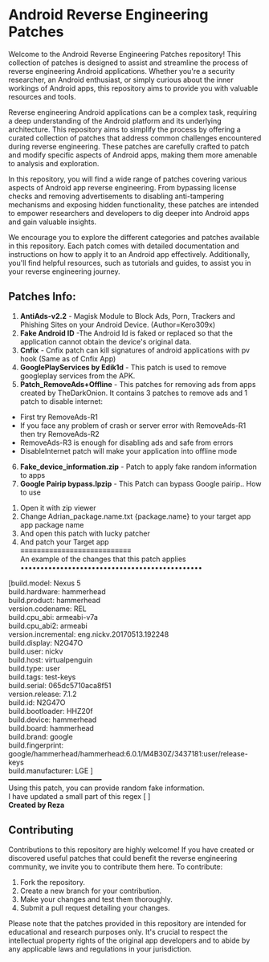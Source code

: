 # Android Reverse Engineering Patches

Welcome to the Android Reverse Engineering Patches repository! This collection of patches is designed to assist and streamline the process of reverse engineering Android applications. Whether you're a security researcher, an Android enthusiast, or simply curious about the inner workings of Android apps, this repository aims to provide you with valuable resources and tools.

Reverse engineering Android applications can be a complex task, requiring a deep understanding of the Android platform and its underlying architecture. This repository aims to simplify the process by offering a curated collection of patches that address common challenges encountered during reverse engineering. These patches are carefully crafted to patch and modify specific aspects of Android apps, making them more amenable to analysis and exploration.

In this repository, you will find a wide range of patches covering various aspects of Android app reverse engineering. From bypassing license checks and removing advertisements to disabling anti-tampering mechanisms and exposing hidden functionality, these patches are intended to empower researchers and developers to dig deeper into Android apps and gain valuable insights.

We encourage you to explore the different categories and patches available in this repository. Each patch comes with detailed documentation and instructions on how to apply it to an Android app effectively. Additionally, you'll find helpful resources, such as tutorials and guides, to assist you in your reverse engineering journey.
## Patches Info:
1. **AntiAds-v2.2** - Magisk Module to Block Ads, Porn, Trackers and Phishing Sites on your Android Device. (Author=Kero309x)
2. **Fake Android ID** -The Android Id is faked or replaced so that the application cannot obtain the device's original data.
3. **Cnfix** - Cnfix patch can kill signatures of android applications with pv hook (Same as of Cnfix App)
4. **GooglePlayServices by Edik1d** - This patch is used to remove googleplay services from the APK.
5. **Patch_RemoveAds+Offline** - This patches for removing ads from apps created by TheDarkOnion.
It contains 3 patches to remove ads and 1 patch to disable internet:
* First try RemoveAds-R1
* If you face any problem of crash or server error with RemoveAds-R1 then try RemoveAds-R2
* RemoveAds-R3 is enough for disabling ads and safe from errors
* DisableInternet patch will make your application into offline mode
6. **Fake_device_information.zip** - Patch to apply fake random information to apps
7. **Google Pairip bypass.lpzip** -  This Patch can bypass Google pairip..
  How to use 
1) Open it with zip viewer
2) Change Adrian_package.name.txt
{package.name} to your target app app package  name
3) And open this patch with lucky patcher
4) And patch your Target app<br>
≡≡≡≡≡≡≡≡≡≡≡≡≡≡≡≡≡≡≡≡≡≡≡≡≡≡≡ <br>
An example of the changes that this patch applies <br>
•••••••••••••••••••••••••••••••••••••••••••••• <br>

[build.model: Nexus 5 <br>
build.hardware: hammerhead <br>
build.product: hammerhead <br>
version.codename: REL <br>
build.cpu_abi: armeabi-v7a <br>
build.cpu_abi2: armeabi <br>
version.incremental: eng.nickv.20170513.192248 <br>
build.display: N2G47O <br>
build.user: nickv <br>
build.host: virtualpenguin <br>
build.type: user <br>
build.tags: test-keys <br>
build.serial: 065dc5710aca8f51 <br>
version.release: 7.1.2 <br>
build.id: N2G47O <br>
build.bootloader: HHZ20f <br>
build.device: hammerhead <br>
build.board: hammerhead <br>
build.brand: google <br>
build.fingerprint: google/hammerhead/hammerhead:6.0.1/M4B30Z/3437181:user/release-keys <br>
build.manufacturer: LGE ] <br>
━━━━━━━━━━━━━━━━━━━━━━ <br>
Using this patch, you can provide random fake information. <br>
I have updated a small part of this regex [ ] <br>
**Created by Reza** <br>


## Contributing

Contributions to this repository are highly welcome! If you have created or discovered useful patches that could benefit the reverse engineering community, we invite you to contribute them here. To contribute:

1. Fork the repository.
2. Create a new branch for your contribution.
3. Make your changes and test them thoroughly.
4. Submit a pull request detailing your changes.


Please note that the patches provided in this repository are intended for educational and research purposes only. It's crucial to respect the intellectual property rights of the original app developers and to abide by any applicable laws and regulations in your jurisdiction.



